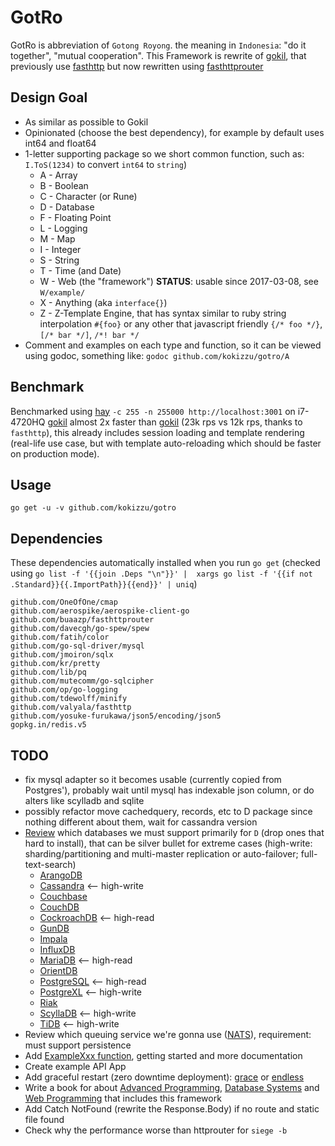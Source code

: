 # GotRo

GotRo is abbreviation of `Gotong Royong`. the meaning in `Indonesia`: "do it together", "mutual cooperation". 
This Framework is rewrite of [gokil](//gitlab.com/kokizzu/gokil), that previously use [fasthttp](//github.com/julienschmidt/httprouter) but now rewritten using [fasthttprouter](//github.com/buaazp/fasthttprouter)

## Design Goal
- As similar as possible to Gokil
- Opinionated (choose the best dependency), for example by default uses int64 and float64
- 1-letter supporting package so we short common function, such as: `I.ToS(1234)` to convert `int64` to `string`)
  - A - Array
  - B - Boolean
  - C - Character (or Rune)
  - D - Database
  - F - Floating Point
  - L - Logging
  - M - Map
  - I - Integer
  - S - String
  - T - Time (and Date)
  - W - Web (the "framework") **STATUS**: usable since 2017-03-08, see `W/example/` 
  - X - Anything (aka `interface{}`)
  - Z - Z-Template Engine, that has syntax similar to ruby string interpolation `#{foo}` or any other that javascript friendly `{/* foo */}`, `[/* bar */]`, `/*! bar */`
- Comment and examples on each type and function, so it can be viewed using godoc, something like: `godoc github.com/kokizzu/gotro/A`

## Benchmark

Benchmarked using [hay](//github.com/rakyll/hey) `-c 255 -n 255000 http://localhost:3001` on i7-4720HQ [gokil](//github.com/kokizzu/gotro) almost 2x faster than [gokil](//gitlab.com/kokizzu/gokil) (23k rps vs 12k rps, thanks to `fasthttp`),
this already includes session loading and template rendering (real-life use case, but with template auto-reloading which should be faster on production mode).

## Usage

`go get -u -v github.com/kokizzu/gotro`

## Dependencies

These dependencies automatically installed when you run `go get` (checked using `go list -f '{{join .Deps "\n"}}' |  xargs go list -f '{{if not .Standard}}{{.ImportPath}}{{end}}' | uniq`)

```
github.com/OneOfOne/cmap 
github.com/aerospike/aerospike-client-go 
github.com/buaazp/fasthttprouter 
github.com/davecgh/go-spew/spew 
github.com/fatih/color 
github.com/go-sql-driver/mysql 
github.com/jmoiron/sqlx  
github.com/kr/pretty 
github.com/lib/pq 
github.com/mutecomm/go-sqlcipher 
github.com/op/go-logging 
github.com/tdewolff/minify 
github.com/valyala/fasthttp 
github.com/yosuke-furukawa/json5/encoding/json5 
gopkg.in/redis.v5 
```

## TODO

- fix mysql adapter so it becomes usable (currently copied from Postgres'), probably wait until mysql has indexable json column, or do alters like scylladb and sqlite
- possibly refactor move cachedquery, records, etc to D package since nothing different about them, wait for cassandra version
- [Review](//goo.gl/tBkfse) which databases we must support primarily for `D` (drop ones that hard to install), that can be silver bullet for extreme cases (high-write: sharding/partitioning and multi-master replication or auto-failover; full-text-search) 
  - [ArangoDB](//www.arangodb.com)
  - [Cassandra](//cassandra.apache.org) <-- high-write
  - [Couchbase](//couchbase.com)
  - [CouchDB](//couchdb.apache.org)
  - [CockroachDB](//www.cockroachlabs.com) <-- high-read
  - [GunDB](//gundb.github.io)
  - [Impala](//impala.apache.org)
  - [InfluxDB](//docs.influxdata.com/influxdb)
  - [MariaDB](//mariadb.org) <-- high-read
  - [OrientDB](//orientdb.com)
  - [PostgreSQL](//www.postgresql.org) <-- high-read
  - [PostgreXL](//www.postgres-xl.org) <-- high-write
  - [Riak](//docs.basho.com/riak)
  - [ScyllaDB](//www.scylladb.com) <-- high-write
  - [TiDB](//github.com/pingcap/tidb) <-- high-write
- Review which queuing service we're gonna use ([NATS](//nats.io)), requirement: must support persistence
- Add [ExampleXxx function](//blog.golang.org/examples), getting started and more documentation 
- Create example API App
- Add graceful restart (zero downtime deployment): [grace](//github.com/facebookgo/grace) or [endless](//github.com/fvbock/endless)
- Write a book for about [Advanced Programming](//goo.gl/X4BIlM), [Database Systems](//goo.gl/uR8iVB) and [Web Programming](//goo.gl/Bl3fPE) that includes this framework
- Add Catch NotFound (rewrite the Response.Body) if no route and static file found
- Check why the performance worse than httprouter for `siege -b`